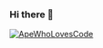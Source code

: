 ### Hi there 👋

[![ApeWhoLovesCode](https://github-readme-stats.vercel.app/api?username=ApeWhoLovesCode)](https://github.com/anuraghazra/github-readme-stats)
